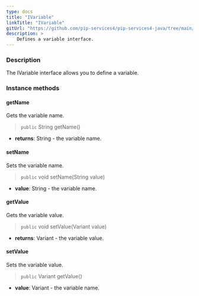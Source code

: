 ```yaml
---
type: docs
title: "IVariable"
linkTitle: "IVariable"
gitUrl: "https://github.com/pip-services4/pip-services4-java/tree/main/pip-services4-expressions-java"
description: > 
    Defines a variable interface.
---
```


### Description

The IVariable interface allows you to define a variable.
</span>
### Instance methods

#### getName
Gets the variable name.

> `public` String getName()

- **returns**: String - the variable name.

#### setName
Sets the variable name.

> `public`  void setName(String value)

- **value**: String - the variable name.

#### getValue
Gets the variable value.

> `public` void setValue(Variant value)

- **returns**: Variant - the variable value.

#### setValue
Sets the variable value.

> `public`   Variant getValue()

- **value**: Variant - the variable name.
